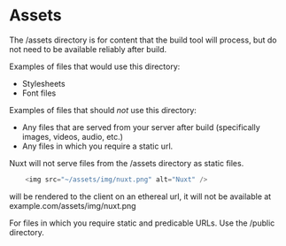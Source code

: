# Assets

The /assets directory is for content that the build tool will process, but do not need to be available reliably after build.

Examples of files that would use this directory:
- Stylesheets
- Font files

Examples of files that should _not_ use this directory:
- Any files that are served from your server after build (specifically images, videos, audio, etc.)
- Any files in which you require a static url.

Nuxt will not serve files from the /assets directory as static files.

``` js
    <img src="~/assets/img/nuxt.png" alt="Nuxt" />
```
will be rendered to the client on an ethereal url, it will not be available at example.com/assets/img/nuxt.png

For files in which you require static and predicable URLs. Use the /public directory.